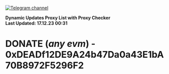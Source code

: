 [![Telegram channel](https://img.shields.io/endpoint?url=https://runkit.io/damiankrawczyk/telegram-badge/branches/master?url=https://t.me/n4z4v0d)](https://t.me/n4z4v0d) 

**Dynamic Updates Proxy List with Proxy Checker**  
**Last Updated: 17.12.23 00:31**

# DONATE (_any evm_) - 0xDEADf12DE9A24b47Da0a43E1bA70B8972F5296F2
